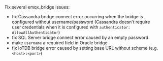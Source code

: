 Fix several emqx_bridge issues:

- fix Cassandra bridge connect error occurring when the bridge is configured without username/password 
  (Cassandra doesn't require user credentials when it is configured with `authenticator: AllowAllAuthenticator`)
- fix SQL Server bridge connect error caused by an empty password
- make `username` a required field in Oracle bridge
- fix IoTDB bridge error caused by setting base URL without scheme (e.g. `<host>:<port>`)
